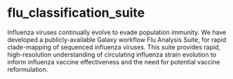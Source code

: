 # flu_classification_suite
Influenza viruses continually evolve to evade population immunity. We have developed a publicly-available Galaxy workflow Flu Analysis Suite, for rapid clade-mapping of sequenced influenza viruses. This suite provides rapid, high-resolution understanding of circulating influenza strain evolution to inform influenza vaccine effectiveness and the need for potential vaccine reformulation. 
